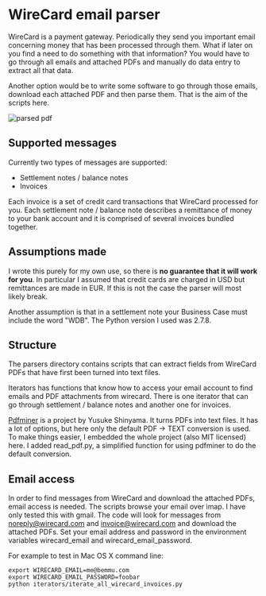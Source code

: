 # WireCard email parser

WireCard is a payment gateway. Periodically they send you important email concerning money that
has been processed through them. What if later on you find a need to do something with that
information? You would have to go through all emails and attached PDFs and manually do
data entry to extract all that data.

Another option would be to write some software to go through those emails, download each
attached PDF and then parse them. That is the aim of the scripts here.

![parsed pdf](https://github.com/Bemmu/wirecard_email_parser/raw/master/screenshot.png)

## Supported messages

Currently two types of messages are supported:

* Settlement notes / balance notes
* Invoices

Each invoice is a set of credit card transactions that WireCard processed for you. Each
settlement note / balance note describes a remittance of money to your bank account and
it is comprised of several invoices bundled together.

## Assumptions made

I wrote this purely for my own use, so there is **no guarantee that it will work for you**.
In particular I assumed that credit cards are charged in USD but remittances are made in EUR.
If this is not the case the parser will most likely break.

Another assumption is that in a settlement note your Business Case must include the word "WDB".
The Python version I used was 2.7.8.

## Structure

The parsers directory contains scripts that can extract fields from WireCard PDFs that
have first been turned into text files.

Iterators has functions that know how to access your email account to find emails and PDF
attachments from wirecard. There is one iterator that can go through settlement / balance
notes and another one for invoices.

[Pdfminer](http://www.unixuser.org/~euske/python/pdfminer/) is a project by Yusuke Shinyama. It turns PDFs into text files. It has a lot of options, but here only the default PDF -> TEXT conversion is used. To make things easier, I embedded the whole project
(also MIT licensed) here. I added read_pdf.py, a simplified function for using pdfminer to do the default conversion.

## Email access

In order to find messages from WireCard and download the attached PDFs, email access
is needed. The scripts browse your email over imap. I have only tested this with gmail.
The code will look for messages from noreply@wirecard.com and invoice@wirecard.com and
download the attached PDFs. Set your email address and password in the environment
variables wirecard_email and wirecard_email_password.

For example to test in Mac OS X command line:

    export WIRECARD_EMAIL=me@bemmu.com
    export WIRECARD_EMAIL_PASSWORD=foobar
    python iterators/iterate_all_wirecard_invoices.py
